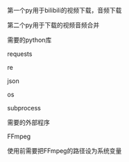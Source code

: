 第一个py用于bilibili的视频下载，音频下载

第二个py用于下载的视频音频合并

需要的python库

  requests
  
  re
  
  json
  
  os
  
  subprocess
  
需要的外部程序

  FFmpeg
  
  使用前需要把FFmpeg的路径设为系统变量
